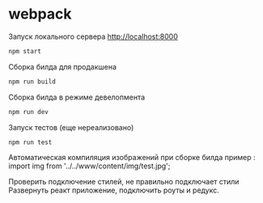 # webpack

Запуск локального сервера [http://localhost:8000](http://localhost:8000)
```sh
npm start
```

Сборка билда для продакшена
```sh
npm run build
```
Сборка билда в режиме девелопмента
```sh
npm run dev
```

Запуск тестов (еще нереализовано)
```sh
npm run test
```

Автоматическая компиляция изображений при сборке билда
пример : import img from '../../www/content/img/test.jpg';

Проверить подключение стилей, не правильно подключает стили
Развернуть реакт приложение, подключить роуты и редукс.


